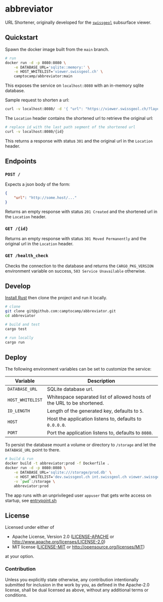 # abbreviator

URL Shortener, originally developed for the [`swissgeol`]("https://github.com/swissgeol/ngm") subsurface viewer.

## Quickstart

Spawn the docker image built from the `main` branch.

```bash
# run
docker run -d -p 8080:8080 \
    -e DATABASE_URL='sqlite::memory:' \
    -e HOST_WHITELIST='viewer.swissgeol.ch' \
    camptocamp/abbreviator:main
```

This exposes the service on `localhost:8080` with an in-memory sqlite database.

Sample request to shorten a url:

```bash
curl -v localhost:8080/ -d '{ "url": "https://viewer.swissgeol.ch/?layers=ch.swisstopo.geologie-geocover" }'
```

The `Location` header contains the shortened url to retrieve the original url:

```bash
# replace id with the last path segment of the shortened url
curl -v localhost:8080/{id}
```

This returns a response with status `301` and the original url in the `Location` header.

## Endpoints

### `POST /`

Expects a json body of the form:

```json
{
    "url": "http://some.host/..."
}
```

Returns an empty response with status `201 Created` and the shortened url in the `Location` header.

### `GET /{id}`

Returns an empty response with status `301 Moved Permanently` and the original url in the `Location` header.

### `GET /health_check`

Checks the connection to the database and returns the `CARGO_PKG_VERSION` environment variable on success, `503 Service Unavailable` otherwise.

## Develop

[Install Rust](https://www.rust-lang.org/tools/install) then clone the project and run it locally. 

```bash
# clone
git clone git@github.com:camptocamp/abbreviator.git
cd abbreviator

# build and test
cargo test

# run locally
cargo run
```

## Deploy

The following environment variables can be set to customize the service:

| Variable         | Description                                                            |
| ---------------- | ---------------------------------------------------------------------- |
| `DATABASE_URL`   | SQLite database url.                                                   |
| `HOST_WHITELIST` | Whitespace separated list of allowed hosts of the URL to be shortened. |
| `ID_LENGTH`      | Length of the generated key, defaults to `5`.                          |
| `HOST`           | Host the application listens to, defaults to `0.0.0.0`.                |
| `PORT`           | Port the application listens to, defaults to `8080`.                   |

To persist the database mount a volume or directory to `/storage` and let the `DATABASE_URL` point to there. 

```bash
# build & run
docker build -t abbreviator:prod -f Dockerfile .
docker run -d -p 8080:8080 \
    -e DATABASE_URL='sqlite:///storage/prod.db' \
    -e HOST_WHITELIST='dev.swissgeol.ch int.swissgeol.ch viewer.swissgeol.ch swissgeol.ch' \
    -v `pwd`:/storage \
    abbreviator:prod
```

The app runs with an unprivileged user `appuser` that gets write access on startup, see [entrypoint.sh](./entrypoint.sh)

## License

Licensed under either of

 * Apache License, Version 2.0 ([LICENSE-APACHE](LICENSE-APACHE) or http://www.apache.org/licenses/LICENSE-2.0)
 * MIT license ([LICENSE-MIT](LICENSE-MIT) or http://opensource.org/licenses/MIT)

at your option.

### Contribution

Unless you explicitly state otherwise, any contribution intentionally submitted for inclusion in the work by you, as defined in the Apache-2.0 license, shall be dual licensed as above, without any additional terms or conditions.
